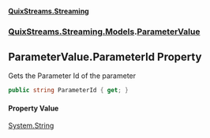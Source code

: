 #### [QuixStreams.Streaming](index.md 'index')
### [QuixStreams.Streaming.Models](QuixStreams.Streaming.Models.md 'QuixStreams.Streaming.Models').[ParameterValue](ParameterValue.md 'QuixStreams.Streaming.Models.ParameterValue')

## ParameterValue.ParameterId Property

Gets the Parameter Id of the parameter

```csharp
public string ParameterId { get; }
```

#### Property Value
[System.String](https://docs.microsoft.com/en-us/dotnet/api/System.String 'System.String')